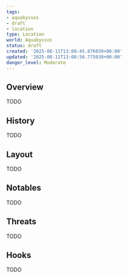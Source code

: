```yaml
---
tags:
- aquabyssos
- draft
- location
type: Location
world: Aquabyssos
status: draft
created: '2025-08-11T13:08:45.876039+00:00'
updated: '2025-08-11T13:08:50.775030+00:00'
danger_level: Moderate
---
```



## Overview

TODO
## History

TODO
## Layout

TODO
## Notables

TODO
## Threats

TODO
## Hooks

TODO
